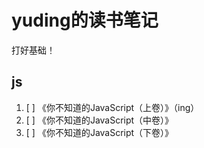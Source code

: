 # yuding的读书笔记

打好基础！

## js
1. [ ] 《你不知道的JavaScript（上卷）》（ing）
2. [ ] 《你不知道的JavaScript（中卷）》
3. [ ] 《你不知道的JavaScript（下卷）》
